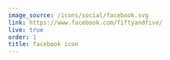 ```yaml
---
image_source: /icons/social/facebook.svg
link: https://www.facebook.com/fiftyandfive/
live: true
order: 1
title: facebook icon
---
```

